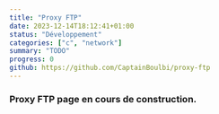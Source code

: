 ```yaml
---
title: "Proxy FTP"
date: 2023-12-14T18:12:41+01:00
status: "Développement"
categories: ["c", "network"]
summary: "TODO"
progress: 0
github: https://github.com/CaptainBoulbi/proxy-ftp
---
```


### Proxy FTP page en cours de construction.
